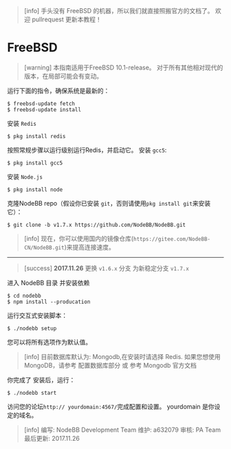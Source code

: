 >[info] 手头没有 FreeBSD 的机器，所以我们就直接照搬官方的文档了。 欢迎 pullrequest 更新本教程！
# FreeBSD
>[warning] 本指南适用于FreeBSD 10.1-release。 对于所有其他相对现代的版本，在局部可能会有变动。

运行下面的指令，确保系统是最新的：
```
$ freebsd-update fetch
$ freebsd-update install
```
安装 `Redis`
```
$ pkg install redis
```
按照常规步骤以运行级别运行Redis，并启动它。
安装 `gcc5`:
```
$ pkg install gcc5
```
安装 `Node.js`
```
$ pkg install node
```
克隆NodeBB repo（假设你已安装 `git`，否则请使用`pkg install git`来安装它）：
```
$ git clone -b v1.7.x https://github.com/NodeBB/NodeBB.git
```
>[info] 现在，你可以使用国内的镜像仓库(`https://gitee.com/NodeBB-CN/NodeBB.git`)来提高连接速度。

----------------------------

>[success] **2017.11.26** 更换 `v1.6.x` 分支 为新稳定分支 `v1.7.x`

进入 NodeBB 目录 并安装依赖
```
$ cd nodebb
$ npm install --producation
```
运行交互式安装脚本：
```
$ ./nodebb setup
```
您可以将所有选项作为默认值。

>[info] 目前数据库默认为: Mongodb,在安装时请选择 Redis. 如果您想使用 MongoDB，请参考 配置数据库部分 或 参考 Mongodb 官方文档

你完成了 安装后，运行：

```
$ ./nodebb start
```
访问您的论坛`http:// yourdomain:4567/`完成配置和设置。 yourdomain 是你设定的域名。

>[info] 编写: NodeBB Development Team
维护: a632079
审核: PA Team
最后更新: 2017.11.26